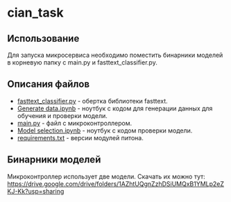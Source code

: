 # cian_task

## Использование 

Для запуска микросервиса необходимо поместить бинарники моделей в корневую папку с main.py и fasttext_classifier.py. 

## Описания файлов

* [fasttext_classifier.py](https://github.com/romanchereshnev/cian_task/blob/master/fasttext_classifier.py) - обертка библиотеки fasttext.
* [Generate data.ipynb](https://github.com/romanchereshnev/cian_task/blob/master/Generate%20data.ipynb) - ноутбук с кодом для генерации данных для обучения и проверки модели.
* [main.py](https://github.com/romanchereshnev/cian_task/blob/master/main.py) - файл с микроконтроллером.
* [Model selection.ipynb](https://github.com/romanchereshnev/cian_task/blob/master/Model%20selection.ipynb) - ноутбук с кодом проверки модели.
* [requirements.txt](https://github.com/romanchereshnev/cian_task/blob/master/requirements.txt) - версии модулей питона.

## Бинарники моделей

Микроконтроллер использует две модели. Скачать их можно тут: https://drive.google.com/drive/folders/1AZhtUQgnZzhDSiUMQxB1YMLp2eZKJ-Kk?usp=sharing

